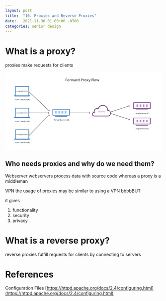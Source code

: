 ```yaml
---
layout: post
title:  "10. Proxies and Reverse Proxies"
date:   2021-11-30 01:00:00 -0700
categories: senior design
---
```

<html><head><link rel="stylesheet" type="text/css" href="/../style2.css"></head><style>img[alt=forward-proxy-flow.png] {width: 50%}</style></html>

# What is a proxy?

proxies make requests for clients

![forward-proxy-flow](/images/forward-proxy-flow.png)


## Who needs proxies and why do we need them?

Webserver
webservers process data with source code
whereas a proxy is a middleman 

VPN
the usage of proxies may be similar to using a VPN bbbbBUT

it gives 
1. functionality
2. security
3. privacy

# What is a reverse proxy?

reverse proxies fulfill requests for clients by connecting to servers

# References

Configuration Files [https://httpd.apache.org/docs/2.4/configuring.html](https://httpd.apache.org/docs/2.4/configuring.html)
